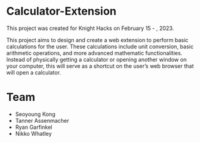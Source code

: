 # Calculator-Extension

This project was created for Knight Hacks on February 15 - , 2023.

This project aims to design and create a web extension to perform basic calculations for the user. These calculations include unit conversion, basic arithmetic operations, and more advanced mathematic functionalities. Instead of physically getting a calculator or opening another window on your computer, this will serve as a shortcut on the user’s web browser that will open a calculator.


# Team

- Seoyoung Kong
- Tanner Assenmacher
- Ryan Garfinkel
- Nikko Whatley
